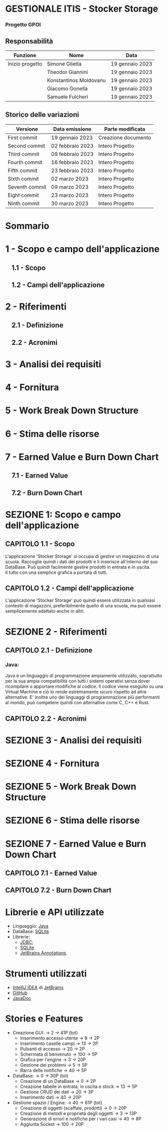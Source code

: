 # GESTIONALE ITIS - Stocker Storage
### Progetto GPOI

## Responsabilità
| Funzione        | Nome                   | Data             |
|-----------------|------------------------|------------------|
| Inizio progetto | Simone Giletta         | 19 gennaio 2023  |  
|                 | Theodor Giannini       | 19 gennaio 2023  |  
|                 | Konstantinos Moldovanu | 19 gennaio 2023  |  
|                 | Giacomo Gonella        | 19 gennaio 2023  |  
|                 | Samuele Fulcheri       | 19 gennaio 2023  |

## Storico delle variazioni
| Versione       | Data emissione   | Parte modificata    |
|----------------|------------------|---------------------|
| First   commit | 19 gennaio 2023  | Creazione documento |
| Second  commit | 02 febbraio 2023 | Intero Progetto     |
| Third   commit | 09 febbraio 2023 | Intero Progetto     |
| Fourth  commit | 16 febbraio 2023 | Intero Progetto     |
| Fifth   commit | 23 febbraio 2023 | Intero Progetto     |
| Sixth   commit | 02 marzo 2023    | Intero Progetto     |
| Seventh commit | 09 marzo 2023    | Intero Progetto     |
| Eight   commit | 23 marzo 2023    | Intero Progetto     |
| Ninth   commit | 30 marzo 2023    | Intero Progetto     |


# Sommario
# 1 - Scopo e campo dell'applicazione
## &nbsp;&nbsp;&nbsp; 1.1 - Scopo
## &nbsp;&nbsp;&nbsp; 1.2 - Campi dell'applicazione
# 2 - Riferimenti
## &nbsp;&nbsp;&nbsp; 2.1 - Definizione
## &nbsp;&nbsp;&nbsp; 2.2 - Acronimi
# 3 - Analisi dei requisiti
# 4 - Fornitura
# 5 - Work Break Down Structure
# 6 - Stima delle risorse
# 7 - Earned Value e Burn Down Chart
## &nbsp;&nbsp;&nbsp; 7.1 - Earned Value
## &nbsp;&nbsp;&nbsp; 7.2 - Burn Down Chart


# SEZIONE 1: Scopo e campo dell'applicazione
## CAPITOLO 1.1 - Scopo
L'applicazione 'Stocker Storage' si occupa di gestire un magazzino di una scuola.
Raccoglie quindi i dati dei prodotti e li inserisce all'interno del suo DataBase.
Può quindi facilmente gestire prodotti in entrata e in uscita.  
Il tutto con una semplice grafica a portata di tutti.

## CAPITOLO 1.2 - Campi dell'applicazione
L'applicazione 'Stocker Storage' può quindi essere utilizzata in qualsiasi contesto
di magazzini, preferibilmente quello di una scuola, ma può essere semplicemente
adattato anche in altri.


# SEZIONE 2 - Riferimenti
## CAPITOLO 2.1 - Definizione
### Java:
Java è un linguaggio di programmazione ampiamente utilizzato, soprattutto per la
sua ampia compatibilità con tutti i sistemi operativi senza dover ricompilare o
apportare modifiche al codice. Il codice viene eseguito su una Virtual Machine
e ciò lo rende estremamente sicuro rispetto ad altre alternative. E' inoltre uno
dei linguaggi di programmazione più performanti al mondo, può competere quindi con
alternative come C, C++ e Rust.


## CAPITOLO 2.2 - Acronimi

# SEZIONE 3 - Analisi dei requisiti
# SEZIONE 4 - Fornitura
# SEZIONE 5 - Work Break Down Structure
# SEZIONE 6 - Stima delle risorse
# SEZIONE 7 - Earned Value e Burn Down Chart
## CAPITOLO 7.1 - Earned Value
## CAPITOLO 7.2 - Burn Down Chart

# Librerie e API utilizzate
* Linguaggio: [Java](https://www.oracle.com/java/technologies/)
* DataBase: [SQLite](https://www.sqlite.org/index.html)
* Librerie:
  - [JDBC](https://www.oracle.com/it/database/technologies/appdev/jdbc-downloads.html);
  - [SQLite](https://github.com/xerial/sqlite-jdbc)
  - [JetBrains Annotations](https://github.com/JetBrains/java-annotations).

# Strumenti utilizzati
* [IntelliJ IDEA](https://www.jetbrains.com/idea/) di [JetBrains](https://www.jetbrains.com/)
* [GitHub](https://github.com/)
* [JavaDoc](https://docs.oracle.com/en/java/)

# Stories e Features
* Creazione GUI: -> 2 -> 41P (tot)
  - Inserimento accesso utente -> 8 -> 2P
  - Inserimento caselle campi -> 13 -> 2P
  - Pulsanti di accesso -> 20 -> 2P
  - Schermata di benvenuto -> 100 -> 5P
  - Grafica per l'engine -> 3 -> 20P
  - Gestione dei problemi -> 5 -> 5P
  - Barra delle notifiche -> 40 -> 5P
* DataBase: -> 0 -> 30P (tot)
  - Creazione di un DataBase -> 0 -> 2P
  - Creazione tabelle in entrata, in uscita e stock -> 13 -> 5P
  - Gestione CRUD dei dati -> 20 -> 3P
  - Inserimento dati -> 40 -> 20P
* Gestione spazio / Engine: -> 40 -> 61P (tot)
  - Creazione di oggetti (scaffale, prodotti) -> 0 -> 20P
  - Creazione di metodi e proprietà degli oggetti -> 3 -> 13P
  - Generazione di errori e notifiche per i vari casi -> 40 -> 8P
  - Aggiunta Socket -> 100 -> 20P